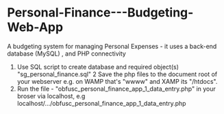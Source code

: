 # Personal-Finance---Budgeting-Web-App
A budgeting system for managing Personal Expenses - it uses a back-end database (MySQL) , and PHP connectivity
1. Use SQL script to create database and required object(s) "sg_personal_finance.sql" 
2 Save the php files to the document root of your webserver e.g. on WAMP that's "wwww" and XAMP its "/htdocs".
3. Run the file - "obfusc_personal_finance_app_1_data_entry.php" in your broser via localhost, e.g
  localhost/.../obfusc_personal_finance_app_1_data_entry.php
  
  
  
  
  
